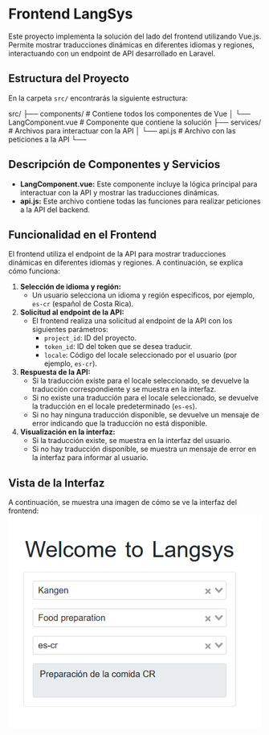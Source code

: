 # Frontend LangSys  
Este proyecto implementa la solución del lado del frontend utilizando Vue.js. Permite mostrar traducciones dinámicas en diferentes idiomas y regiones, interactuando con un endpoint de API desarrollado en Laravel.  

## Estructura del Proyecto  
En la carpeta `src/` encontrarás la siguiente estructura: 

src/
├── components/ # Contiene todos los componentes de Vue
│ └── LangComponent.vue # Componente que contiene la solución
├── services/ # Archivos para interactuar con la API
│ └── api.js # Archivo con las peticiones a la API
└──

## Descripción de Componentes y Servicios  
- **LangComponent.vue:** Este componente incluye la lógica principal para interactuar con la API y mostrar las traducciones dinámicas.  
- **api.js:** Este archivo contiene todas las funciones para realizar peticiones a la API del backend.  

## Funcionalidad en el Frontend  
El frontend utiliza el endpoint de la API para mostrar traducciones dinámicas en diferentes idiomas y regiones. A continuación, se explica cómo funciona:  
1. **Selección de idioma y región:**  
   - Un usuario selecciona un idioma y región específicos, por ejemplo, `es-cr` (español de Costa Rica).  
2. **Solicitud al endpoint de la API:**  
   - El frontend realiza una solicitud al endpoint de la API con los siguientes parámetros:  
     - `project_id`: ID del proyecto.  
     - `token_id`: ID del token que se desea traducir.  
     - `locale`: Código del locale seleccionado por el usuario (por ejemplo, `es-cr`).  
3. **Respuesta de la API:**  
   - Si la traducción existe para el locale seleccionado, se devuelve la traducción correspondiente y se muestra en la interfaz.  
   - Si no existe una traducción para el locale seleccionado, se devuelve la traducción en el locale predeterminado (`es-es`).  
   - Si no hay ninguna traducción disponible, se devuelve un mensaje de error indicando que la traducción no está disponible.  
4. **Visualización en la interfaz:**  
   - Si la traducción existe, se muestra en la interfaz del usuario.  
   - Si no hay traducción disponible, se muestra un mensaje de error en la interfaz para informar al usuario.  

## Vista de la Interfaz  
A continuación, se muestra una imagen de cómo se ve la interfaz del frontend:  
<img src="./LansysScreen.png" alt="Vista de la Interfaz" style="display: block; margin: 0 auto; max-width: 100%;" />  

